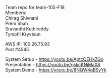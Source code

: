Team repo for team-105-F18</br>
Members:</br>
Chirag Shivnani</br>
Prem Shah</br>
Sravanthi Kethireddy</br>
Tymofii Kryvtsun</br>

AWS IP: 100.26.75.93</br>
Port #4545</br>


System Setup - https://youtu.be/AptcQEHkZGo</br>
Presentation - https://youtu.be/gskcKNjMaX8</br>
System Demo - https://youtu.be/8NQW4gBSyYk</br>
